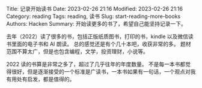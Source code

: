 Title: 记录开始读书
Date: 2023-02-26 21:16
Modified: 2023-02-26 21:16
Category: reading
Tags: reading, 读书
Slug: start-reading-more-books
Authors: Hacken
Summary: 开始读更多的书了，希望自己能坚持记录一下。

去年（2022）读了很多的书，包括正版纸质图书，打印的书，kindle 以及微信读书里面的电子书和 AI 朗读。
总的感觉还是有个几十本吧，收获非常的多。
题材范围不算太广，但是也包含编程，文学，投资理财，小说等。

2022 读的书算是非常之多了，超过了几乎往年的年度数量。
不是每一本书都觉得很好，但是逐渐接受的一个标准是广读书，一本书如果有一句话，一个观点对我有用处有启发，都是值得的。
